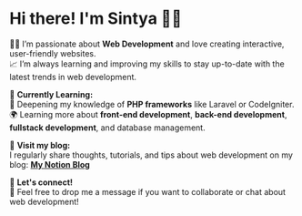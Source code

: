 # Hi there! I'm Sintya 👋🎯 
👩‍💻 I’m passionate about **Web Development** and love creating interactive, user-friendly websites. <br>
📈 I’m always learning and improving my skills to stay up-to-date with the latest trends in web development.

🌱 **Currently Learning:** <br>
🔧 Deepening my knowledge of **PHP frameworks** like Laravel or CodeIgniter. <br>
🌍 Learning more about **front-end development**, **back-end development**, **fullstack development**, and database management.

📝 **Visit my blog:**  
I regularly share thoughts, tutorials, and tips about web development on my blog: [**My Notion Blog**](https://www.notion.so)  

🚀 **Let's connect!** <br>
💬 Feel free to drop me a message if you want to collaborate or chat about web development!

